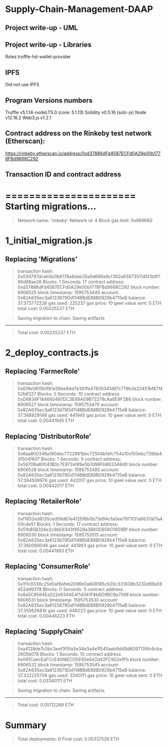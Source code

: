 # Supply-Chain-Management-DAAP

## Project write-up - UML


## Project write-up - Libraries
Roles 
truffle-hd-wallet-provider

## IPFS
Did not use IPFS

## Program Versions numbers
Truffle v5.1.14-nodeLTS.0 (core: 5.1.13)
Solidity v0.5.16 (solc-js)
Node v12.16.2
Web3.js v1.2.1 

## Contract address on the Rinkeby test network (Etherscan):
https://rinkeby.etherscan.io/address/0xd37886dFd4587ECFd0A29e00b1778FBd9668C292

## Transaction ID and contract address

======================
Starting migrations...
======================
> Network name:    'rinkeby'
> Network id:      4
> Block gas limit: 0x989680


1_initial_migration.js
======================

   Replacing 'Migrations'
   ----------------------
   > transaction hash:    0x030797dceb5b0b6178a6deb35a5d666e9cf362a63873511d5f3bff796d88ae26
   > Blocks: 1            Seconds: 17
   > contract address:    0xd37886dFd4587ECFd0A29e00b1778FBd9668C292
   > block number:        6906525
   > block timestamp:     1595753440
   > account:             0x82A635ec3a6123679Dd114BBdE88B0929b4715eB
   > balance:             37.373772226
   > gas used:            225237
   > gas price:           10 gwei
   > value sent:          0 ETH
   > total cost:          0.00225237 ETH


   > Saving migration to chain.
   > Saving artifacts
   -------------------------------------
   > Total cost:          0.00225237 ETH


2_deploy_contracts.js
=====================

   Replacing 'FarmerRole'
   ----------------------
   > transaction hash:    0x619e0615b1f61e56be84d7e381fe47805041d97c779b3e22451bf87f452b8327
   > Blocks: 0            Seconds: 10
   > contract address:    0xD6834F184660497DC3E99A09B72278cAa6E9F2B6
   > block number:        6906527
   > block timestamp:     1595753470
   > account:             0x82A635ec3a6123679Dd114BBdE88B0929b4715eB
   > balance:             37.368929146
   > gas used:            441945
   > gas price:           10 gwei
   > value sent:          0 ETH
   > total cost:          0.00441945 ETH


   Replacing 'DistributorRole'
   ---------------------------
   > transaction hash:    0x6aa800346a190dec7722881bbc72504b1efc754e10cf03ebc739bb43f504f607
   > Blocks: 1            Seconds: 9
   > contract address:    0x5970Ba80041BDc7E972ef49e5b7d98FbB633A9d0
   > block number:        6906528
   > block timestamp:     1595753485
   > account:             0x82A635ec3a6123679Dd114BBdE88B0929b4715eB
   > balance:             37.364508976
   > gas used:            442017
   > gas price:           10 gwei
   > value sent:          0 ETH
   > total cost:          0.00442017 ETH


   Replacing 'RetailerRole'
   ------------------------
   > transaction hash:    0xf1652ed8135ced59d67e4125f6b0b73d94cfa0ee7971f31a6637af7a403c4e51
   > Blocks: 1            Seconds: 17
   > contract address:    0x51b85B326e2c9bE63d3f9528a3B80DB58Cf8D9Bf
   > block number:        6906530
   > block timestamp:     1595753515
   > account:             0x82A635ec3a6123679Dd114BBdE88B0929b4715eB
   > balance:             37.360089046
   > gas used:            441993
   > gas price:           10 gwei
   > value sent:          0 ETH
   > total cost:          0.00441993 ETH


   Replacing 'ConsumerRole'
   ------------------------
   > transaction hash:    0x1f1c9338c25d0af8afeb2096b0a608185c620c331838b3230d89a59452dd9378
   > Blocks: 0            Seconds: 5
   > contract address:    0x8a5C9594Ea222e934AE4f14041F8b8D9BC9a7598
   > block number:        6906531
   > block timestamp:     1595753530
   > account:             0x82A635ec3a6123679Dd114BBdE88B0929b4715eB
   > balance:             37.355626816
   > gas used:            446223
   > gas price:           10 gwei
   > value sent:          0 ETH
   > total cost:          0.00446223 ETH


   Replacing 'SupplyChain'
   -----------------------
   > transaction hash:    0xa4128de7c5bc3eef3f5fa5e34e3a4e1f540aeb9d49d609713f4c6cba2805b078
   > Blocks: 1            Seconds: 10
   > contract address:    0x091CaecEaFCcE40f8EC0593De642d42FC902e1Fb
   > block number:        6906532
   > block timestamp:     1595753545
   > account:             0x82A635ec3a6123679Dd114BBdE88B0929b4715eB
   > balance:             37.322225706
   > gas used:            3340111
   > gas price:           10 gwei
   > value sent:          0 ETH
   > total cost:          0.03340111 ETH


   > Saving migration to chain.
   > Saving artifacts
   -------------------------------------
   > Total cost:          0.05112289 ETH


Summary
=======
> Total deployments:   6
> Final cost:          0.05337526 ETH

